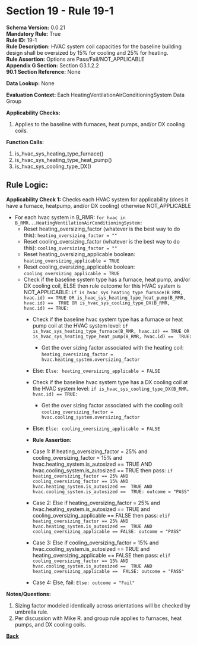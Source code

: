 # Section 19 - Rule 19-1  
**Schema Version:** 0.0.21  
**Mandatory Rule:** True  
**Rule ID:** 19-1   
**Rule Description:** HVAC system coil capacities for the baseline building design shall be oversized by 15% for cooling and 25% for heating.  
**Rule Assertion:** Options are Pass/Fail/NOT_APPLICABLE     
**Appendix G Section:** Section G3.1.2.2    
**90.1 Section Reference:** None  

**Data Lookup:** None  

**Evaluation Context:** Each HeatingVentilationAirConditioningSystem Data Group  

**Applicability Checks:** 

1. Applies to the baseline with furnaces, heat pumps, and/or DX cooling coils.  

**Function Calls:**  
1. is_hvac_sys_heating_type_furnace()
2. is_hvac_sys_heating_type_heat_pump()
3. is_hvac_sys_cooling_type_DX()  


## Rule Logic:  
**Applicability Check 1:**  Checks each HVAC system for applicability  (does it have a furnace, heatpump, and/or DX cooling) otherwise NOT_APPLICABLE
- For each hvac system in B_RMR: `for hvac in B_RMR...HeatingVentilationAirConditioningSystem:`    
    - Reset heating_oversizing_factor (whatever is the best way to do this): `heating_oversizing_factor = ""`  
    - Reset cooling_oversizing_factor (whatever is the best way to do this): `cooling_oversizing_factor = ""`  
    - Reset heating_oversizing_applicable boolean: `heating_oversizing_applicable = TRUE`  
    - Reset cooling_oversizing_applicable boolean: `cooling_oversizing_applicable = TRUE`     
    - Check if the baseline system type has a furnace, heat pump, and/or DX cooling coil, ELSE then rule outcome for this HVAC system is NOT_APPLICABLE: `if is_hvac_sys_heating_type_furnace(B_RMR, hvac.id) == TRUE OR is_hvac_sys_heating_type_heat_pump(B_RMR, hvac.id) ==  TRUE OR is_hvac_sys_cooling_type_DX(B_RMR, hvac.id) == TRUE:`   
        - Check if the baseline hvac system type has a furnace or heat pump coil at the HVAC system level: `if is_hvac_sys_heating_type_furnace(B_RMR, hvac.id) == TRUE OR is_hvac_sys_heating_type_heat_pump(B_RMR, hvac.id) ==  TRUE:`  
            - Get the over sizing factor associated with the heating coil: `heating_oversizing_factor = hvac.heating_system.oversizing_factor`     
        - Else: `Else: heating_oversizing_applicable = FALSE` 
        - Check if the baseline hvac system type has a DX cooling coil at the HVAC system level: `if is_hvac_sys_cooling_type_DX(B_RMR, hvac.id) == TRUE:`  
            - Get the over sizing factor associated with the cooling coil: `cooling_oversizing_factor = hvac.cooling_system.oversizing_factor`        
        - Else: `Else: cooling_oversizing_applicable = FALSE`   

        - **Rule Assertion:** 
        - Case 1: If heating_oversizing_factor = 25% and cooling_oversizing_factor = 15% and hvac.heating_system.is_autosized ==  TRUE AND hvac.cooling_system.is_autosized ==  TRUE  then pass: `if heating_oversizing_factor == 25% AND cooling_oversizing_factor == 15% AND hvac.heating_system.is_autosized ==  TRUE AND hvac.cooling_system.is_autosized ==  TRUE: outcome = "PASS"`  
        - Case 2: Else if heating_oversizing_factor = 25% and hvac.heating_system.is_autosized ==  TRUE and cooling_oversizing_applicable == FALSE then pass: `elif heating_oversizing_factor == 25% AND hvac.heating_system.is_autosized ==  TRUE AND cooling_oversizing_applicable == FALSE: outcome = "PASS"`  
        - Case 3: Else if cooling_oversizing_factor = 15% and hvac.cooling_system.is_autosized ==  TRUE and heating_oversizing_applicable ==  FALSE then pass: `elif cooling_oversizing_factor == 15% AND hvac.cooling_system.is_autosized ==  TRUE AND heating_oversizing_applicable ==  FALSE: outcome = "PASS"`  
        - Case 4: Else, fail: `Else: outcome = "Fail"`  



**Notes/Questions:**  
1. Sizing factor modeled identically across orientations will be checked by umbrella rule. 
2. Per discussion with Mike R. and group rule applies to furnaces, heat pumps, and DX cooling coils.  


**[Back](_toc.md)**